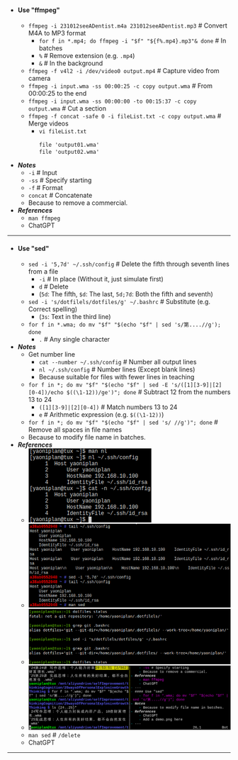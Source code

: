 - #### Use "ffmpeg"
    - `ffmpeg -i 231012seeADentist.m4a 231012seeADentist.mp3` # Convert M4A to MP3 format
        - `for f in *.mp4; do ffmpeg -i "$f" "${f%.mp4}.mp3"& done` # In batches
        - `%` # Remove extension (e.g. `.mp4`)
        - `&` # In the background
    - `ffmpeg -f v4l2 -i /dev/video0 output.mp4` # Capture video from camera
    - `ffmpeg -i input.wma -ss 00:00:25 -c copy output.wma` # From 00:00:25 to the end
    - `ffmpeg -i input.wma -ss 00:00:00 -to 00:15:37 -c copy output.wma` # Cut a section
    - `ffmpeg -f concat -safe 0 -i fileList.txt -c copy output.wma` # Merge videos
        - `vi fileList.txt`
          ```
          file 'output01.wma'
          file 'output02.wma'
          ```
- ***Notes***
    - `-i` # Input
    - `-ss` # Specify starting
    - `-f` # Format
    - `concat` # Concatenate
    - Because to remove a commercial.
- ***References***
    - `man ffmpeg`
    - ChatGPT
- ---
- #### Use "sed"
    - `sed -i '5,7d' ~/.ssh/config` # Delete the fifth through seventh lines from a file
        - `-i` # In place (Without it, just simulate first)
        - `d` # Delete
        - (`5d`: The fifth, `$d`: The last, `5d;7d`: Both the fifth and seventh)
    - `sed -i 's/dotfilels/dotfiles/g' ~/.bashrc` # Substitute (e.g. Correct spelling)
        - (`3s`: Text in the third line)
    - `for f in *.wma; do mv "$f" "$(echo "$f" | sed 's/第....//g'); done`
        - `.` # Any single character
- ***Notes***
    - Get number line
        - `cat --number ~/.ssh/config` # Number all output lines
        - `nl ~/.ssh/config` # Number lines (Except blank lines)
        - Because suitable for files with fewer lines in teaching
    - `for f in *; do mv "$f" "$(echo "$f" | sed -E 's/([1][3-9]|[2][0-4])/echo $((\1-12))/ge')"; done` # Subtract 12 from the numbers 13 to 24
        - `([1][3-9]|[2][0-4])` # Match numbers 13 to 24
        - `e` # Arithmetic expression (e.g. `$((\1-12))`)
    - `for f in *; do mv "$f" "$(echo "$f" | sed 's/ //g')"; done` # Remove all spaces in file names
    - Because to modify file name in batches.
- ***References***
    - ![2023-05-22_13-51.png](../assets/2023-05-22_13-51.png)
    - ![2023-05-21_19-45.png](../assets/2023-05-21_19-45.png)
    - ![2023-06-11_21-44.png](../assets/2023-06-11_21-44.png)
    - ![2023-04-30_20-54.png](../assets/2023-04-30_20-54.png)
    - `man sed` # `/delete`
    - ChatGPT
- ---

